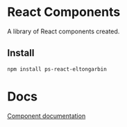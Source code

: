 # React Components

A library of React components created.

## Install
```
npm install ps-react-eltongarbin
```

# Docs
[Component documentation](http://eltongarbin.github.io/ps-react-eltongarbin)